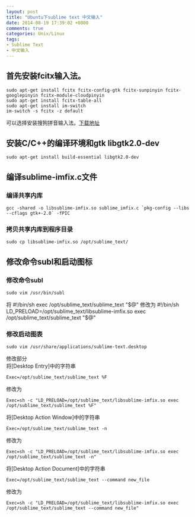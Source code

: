 ```yaml
---
layout: post
title: "Ubuntu下sublime text 中文输入"
date: 2014-08-19 17:39:02 +0800
comments: true
categories: Unix/Linux
tags: 
- Sublime Text
- 中文输入
---
```


## 首先安装fcitx输入法。  
```
sudo apt-get install fcitx fcitx-config-gtk fcitx-sunpinyin fcitx-googlepinyin fcitx-module-cloudpinyin
sudo apt-get install fcitx-table-all
sudo apt-get install im-switch
im-switch -s fcitx -z default
```
可以选择安装搜狗拼音输入法。[下载地址](http://pinyin.sogou.com/linux/)  

## 安装C/C++的编译环境和gtk libgtk2.0-dev  
```
sudo apt-get install build-essential libgtk2.0-dev
```
<!--more-->
## 编译sublime-imfix.c文件

<script src="https://gist.github.com/xwal/ad79f1090c00b2c649d3.js"></script>

### 编译共享内库  
    gcc -shared -o libsublime-imfix.so sublime_imfix.c `pkg-config --libs --cflags gtk+-2.0` -fPIC

### 拷贝共享内库到程序目录  
	sudo cp libsublime-imfix.so /opt/sublime_text/

## 修改命令subl和启动图标

### 修改命令subl  
    sudo vim /usr/bin/subl
将
    #!/bin/sh
    exec /opt/sublime_text/sublime_text "$@"
修改为
    #!/bin/sh
    LD_PRELOAD=/opt/sublime_text/libsublime-imfix.so exec /opt/sublime_text/sublime_text "$@"  

### 修改启动图表  
    sudo vim /usr/share/applications/sublime-text.desktop  

修改部分  
将[Desktop Entry]中的字符串

    Exec=/opt/sublime_text/sublime_text %F  
修改为  

    Exec=sh -c "LD_PRELOAD=/opt/sublime_text/libsublime-imfix.so exec /opt/sublime_text/sublime_text %F"  

将[Desktop Action Window]中的字符串

    Exec=/opt/sublime_text/sublime_text -n  
修改为

    Exec=sh -c "LD_PRELOAD=/opt/sublime_text/libsublime-imfix.so exec /opt/sublime_text/sublime_text -n"

将[Desktop Action Document]中的字符串  

    Exec=/opt/sublime_text/sublime_text --command new_file  
修改为  

    Exec=sh -c "LD_PRELOAD=/opt/sublime_text/libsublime-imfix.so exec /opt/sublime_text/sublime_text --command new_file"  


